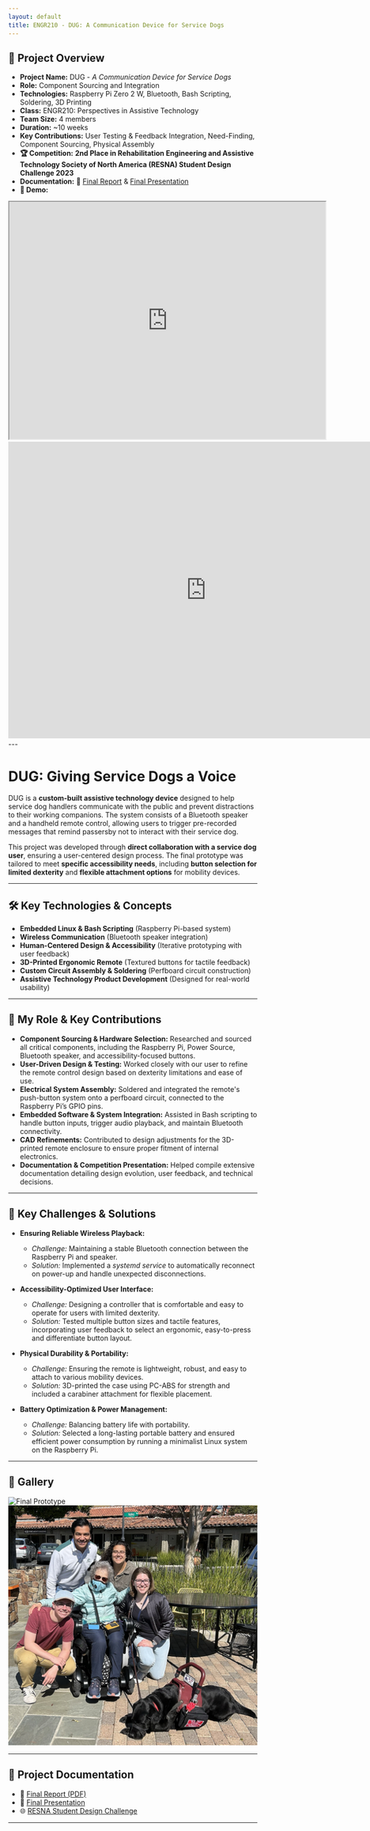 ```yaml
---
layout: default
title: ENGR210 - DUG: A Communication Device for Service Dogs
---
```


## 🚀 **Project Overview**  
- **Project Name:** DUG - *A Communication Device for Service Dogs*  
- **Role:** Component Sourcing and Integration
- **Technologies:** Raspberry Pi Zero 2 W, Bluetooth, Bash Scripting, Soldering, 3D Printing  
- **Class:** ENGR210: Perspectives in Assistive Technology  
- **Team Size:** 4 members  
- **Duration:** ~10 weeks  
- **Key Contributions:** User Testing & Feedback Integration, Need-Finding, Component Sourcing, Physical Assembly
- **🏆 Competition:** **2nd Place in Rehabilitation Engineering and Assistive Technology Society of North America (RESNA) Student Design Challenge 2023**  
- **Documentation:** 📄 <a href="../assets/docs/Final_Report_Team_DUG.pdf" target="_blank" rel="noopener noreferrer">Final Report</a> & <a href="../assets/docs/Final_Presentation_Team_DUG.pdf" target="_blank" rel="noopener noreferrer">Final Presentation </a>  
- **🎥 Demo:**  
<div class="video-container">  
  <iframe src="https://drive.google.com/file/d/1-ASJiJHEltRLDb4_5OTTaip5yUn843Gn/preview" width="640" height="480" allow="autoplay"></iframe>  
</div>  

<div class="pdf-container">
  <iframe src="https://drive.google.com/file/d/1pZtKGCFRtPMgb_O8sjD-Rnyk8t-BIPJf/preview" 
          frameborder="0" 
          width="800" 
          height="600"></iframe>
</div>
---

# **DUG: Giving Service Dogs a Voice**

DUG is a **custom-built assistive technology device** designed to help service dog handlers communicate with the public and prevent distractions to their working companions. The system consists of a Bluetooth speaker and a handheld remote control, allowing users to trigger pre-recorded messages that remind passersby not to interact with their service dog.  

This project was developed through **direct collaboration with a service dog user**, ensuring a user-centered design process. The final prototype was tailored to meet **specific accessibility needs**, including **button selection for limited dexterity** and **flexible attachment options** for mobility devices.

---

## 🛠️ **Key Technologies & Concepts**  
- **Embedded Linux & Bash Scripting** (Raspberry Pi-based system)  
- **Wireless Communication** (Bluetooth speaker integration)  
- **Human-Centered Design & Accessibility** (Iterative prototyping with user feedback)  
- **3D-Printed Ergonomic Remote** (Textured buttons for tactile feedback)  
- **Custom Circuit Assembly & Soldering** (Perfboard circuit construction)  
- **Assistive Technology Product Development** (Designed for real-world usability)  

---

## 👤 **My Role & Key Contributions**  

- **Component Sourcing & Hardware Selection:** Researched and sourced all critical components, including the Raspberry Pi, Power Source, Bluetooth speaker, and accessibility-focused buttons.  
- **User-Driven Design & Testing:** Worked closely with our user to refine the remote control design based on dexterity limitations and ease of use.  
- **Electrical System Assembly:** Soldered and integrated the remote's push-button system onto a perfboard circuit, connected to the Raspberry Pi’s GPIO pins.  
- **Embedded Software & System Integration:** Assisted in Bash scripting to handle button inputs, trigger audio playback, and maintain Bluetooth connectivity.  
- **CAD Refinements:** Contributed to design adjustments for the 3D-printed remote enclosure to ensure proper fitment of internal electronics.  
- **Documentation & Competition Presentation:** Helped compile extensive documentation detailing design evolution, user feedback, and technical decisions.

---

## 🚩 **Key Challenges & Solutions**  

- **Ensuring Reliable Wireless Playback:**  
  - *Challenge:* Maintaining a stable Bluetooth connection between the Raspberry Pi and speaker.  
  - *Solution:* Implemented a *systemd service* to automatically reconnect on power-up and handle unexpected disconnections.  

- **Accessibility-Optimized User Interface:**  
  - *Challenge:* Designing a controller that is comfortable and easy to operate for users with limited dexterity.  
  - *Solution:* Tested multiple button sizes and tactile features, incorporating user feedback to select an ergonomic, easy-to-press and differentiate button layout.  

- **Physical Durability & Portability:**  
  - *Challenge:* Ensuring the remote is lightweight, robust, and easy to attach to various mobility devices.  
  - *Solution:* 3D-printed the case using PC-ABS for strength and included a carabiner attachment for flexible placement.  

- **Battery Optimization & Power Management:**  
  - *Challenge:* Balancing battery life with portability.  
  - *Solution:* Selected a long-lasting portable battery and ensured efficient power consumption by running a minimalist Linux system on the Raspberry Pi.  

---

## 📸 **Gallery**  
 
<div class="image-container">
  <img src="../assets/images/engr210-DUG/DUG_Final.JPG" alt="Final Prototype">
  <img src="../assets/images/engr210-DUG/DUG_Team.jpg" alt="Team View">
</div>

---

## 📂 **Project Documentation**  
- 📄 <a href="../assets/docs/Final_Report_Team_DUG.pdf" target="_blank" rel="noopener noreferrer">Final Report (PDF)</a>  
- 📄 <a href="../assets/docs/Final_Presentation_Team_DUG.pdf" target="_blank" rel="noopener noreferrer">Final Presentation </a>  
- 🌐 <a href="https://www.resna.org/Events/2025-RESNA-Conference/2025-Student-Design-Challenge/2023-Student-Design-Challenge" target="_blank" rel="noopener noreferrer">RESNA Student Design Challenge</a>  

---
